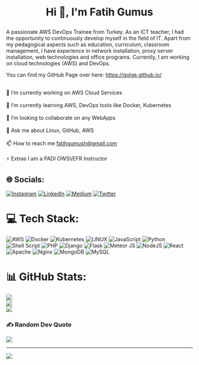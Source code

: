 # <p align=center> Hi 👋, I'm Fatih Gumus </p>
A passionate AWS DevOps Trainee from Turkey. As an ICT teacher, I had the opportunity to continuously develop myself in the field of IT. Apart from my pedagogical aspects such as education, curriculum, classroom management, I have experience in network installation, proxy server installation, web technologies and office programs. Currently, I am working on cloud technologies (AWS) and DevOps.<br><p> You can find my GitHub Page over here: https://golge.github.io/</p><br>🔭 I’m currently working on AWS Cloud Services<br><br>🌱 I’m currently learning AWS, DevOps tools like Docker, Kubernetes<br><br>👯 I’m looking to collaborate on any WebApps<br><br>💬 Ask me about Linux, GitHub, AWS<br><br>📫 How to reach me fatihgumush@gmail.com<br><br>⚡ Extras I am a PADI OWSI/EFR Instructor

## 🌐 Socials:
[![Instagram](https://img.shields.io/badge/Instagram-%23E4405F.svg?logo=Instagram&logoColor=white)](https://instagram.com/gumushfatih/) [![LinkedIn](https://img.shields.io/badge/LinkedIn-%230077B5.svg?logo=linkedin&logoColor=white)](https://linkedin.com/in/fatih-gumus/) [![Medium](https://img.shields.io/badge/Medium-12100E?logo=medium&logoColor=white)](https://medium.com/@fatihgumush) [![Twitter](https://img.shields.io/badge/Twitter-%231DA1F2.svg?logo=Twitter&logoColor=white)](https://twitter.com/fatihgumush) 

# 💻 Tech Stack:
![AWS](https://img.shields.io/badge/AWS-%23FF9900.svg?style=for-the-badge&logo=amazon-aws&logoColor=white) ![Docker](https://img.shields.io/badge/docker-%230db7ed.svg?style=for-the-badge&logo=docker&logoColor=white) ![Kubernetes](https://img.shields.io/badge/kubernetes-%23326ce5.svg?style=for-the-badge&logo=kubernetes&logoColor=white) ![LINUX](https://img.shields.io/badge/Linux-FCC624?style=for-the-badge&logo=linux&logoColor=black) ![JavaScript](https://img.shields.io/badge/javascript-%23323330.svg?style=for-the-badge&logo=javascript&logoColor=%23F7DF1E) ![Python](https://img.shields.io/badge/python-3670A0?style=for-the-badge&logo=python&logoColor=ffdd54) ![Shell Script](https://img.shields.io/badge/shell_script-%23121011.svg?style=for-the-badge&logo=gnu-bash&logoColor=white) ![PHP](https://img.shields.io/badge/php-%23777BB4.svg?style=for-the-badge&logo=php&logoColor=white) ![Django](https://img.shields.io/badge/django-%23092E20.svg?style=for-the-badge&logo=django&logoColor=white) ![Flask](https://img.shields.io/badge/flask-%23000.svg?style=for-the-badge&logo=flask&logoColor=white) ![Meteor JS](https://img.shields.io/badge/meteorjs-%23d74c4c.svg?style=for-the-badge&logo=meteor&logoColor=white) ![NodeJS](https://img.shields.io/badge/node.js-6DA55F?style=for-the-badge&logo=node.js&logoColor=white) ![React](https://img.shields.io/badge/react-%2320232a.svg?style=for-the-badge&logo=react&logoColor=%2361DAFB) ![Apache](https://img.shields.io/badge/apache-%23D42029.svg?style=for-the-badge&logo=apache&logoColor=white) ![Nginx](https://img.shields.io/badge/nginx-%23009639.svg?style=for-the-badge&logo=nginx&logoColor=white) ![MongoDB](https://img.shields.io/badge/MongoDB-%234ea94b.svg?style=for-the-badge&logo=mongodb&logoColor=white) ![MySQL](https://img.shields.io/badge/mysql-%2300f.svg?style=for-the-badge&logo=mysql&logoColor=white)
# 📊 GitHub Stats:
![](https://github-readme-stats.vercel.app/api?username=golge&theme=dark&hide_border=false&include_all_commits=true&count_private=true)<br/>
![](https://github-readme-streak-stats.herokuapp.com/?user=golge&theme=dark&hide_border=false)<br/>
![](https://github-readme-stats.vercel.app/api/top-langs/?username=golge&theme=dark&hide_border=false&include_all_commits=true&count_private=true&layout=compact)

### ✍️ Random Dev Quote
![](https://quotes-github-readme.vercel.app/api?type=horizontal&theme=radical)

---
[![](https://visitcount.itsvg.in/api?id=golge&icon=0&color=0)](https://visitcount.itsvg.in)
<!-- Proudly created with GPRM ( https://gprm.itsvg.in ) -->
